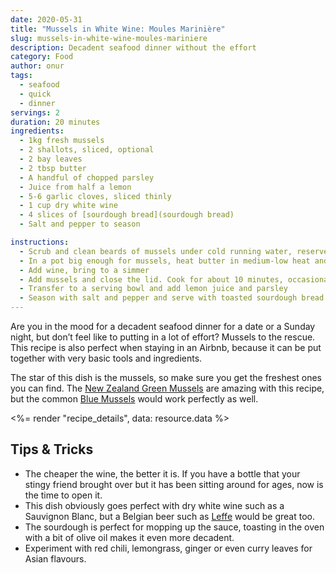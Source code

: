 ```yaml
---
date: 2020-05-31
title: "Mussels in White Wine: Moules Marinière"
slug: mussels-in-white-wine-moules-mariniere
description: Decadent seafood dinner without the effort
category: Food
author: onur
tags:
  - seafood
  - quick
  - dinner
servings: 2
duration: 20 minutes
ingredients:
  - 1kg fresh mussels
  - 2 shallots, sliced, optional
  - 2 bay leaves
  - 2 tbsp butter
  - A handful of chopped parsley
  - Juice from half a lemon
  - 5-6 garlic cloves, sliced thinly
  - 1 cup dry white wine
  - 4 slices of [sourdough bread](sourdough bread)
  - Salt and pepper to season

instructions:
  - Scrub and clean beards of mussels under cold running water, reserve in cold water with a pinch of salt
  - In a pot big enough for mussels, heat butter in medium-low heat and cook shallots and garlic until light brown, about 10 minutes
  - Add wine, bring to a simmer
  - Add mussels and close the lid. Cook for about 10 minutes, occasionally shaking the pot and stirring the mussels
  - Transfer to a serving bowl and add lemon juice and parsley
  - Season with salt and pepper and serve with toasted sourdough bread.
---
```


Are you in the mood for a decadent seafood dinner for a date or a Sunday night, but don’t feel like to putting in a lot of effort? Mussels to the rescue. This recipe is also perfect when staying in an Airbnb, because it can be put together with very basic tools and ingredients.

The star of this dish is the mussels, so make sure you get the freshest ones you can find. The [New Zealand Green Mussels](https://en.wikipedia.org/wiki/Perna_canaliculus) are amazing with this recipe, but the common [Blue Mussels](https://en.wikipedia.org/wiki/Blue_mussel) would work perfectly as well.

<%= render "recipe_details", data: resource.data %>

## Tips & Tricks

- The cheaper the wine, the better it is. If you have a bottle that your stingy friend brought over but it has been sitting around for ages, now is the time to open it.
- This dish obviously goes perfect with dry white wine such as a Sauvignon Blanc, but a Belgian beer such as [Leffe](https://leffe.com/en/) would be great too.
- The sourdough is perfect for mopping up the sauce, toasting in the oven with a bit of olive oil makes it even more decadent.
- Experiment with red chili, lemongrass, ginger or even curry leaves for Asian flavours.
